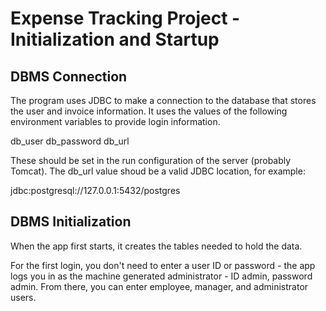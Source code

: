 # Expense Tracking Project - Initialization and Startup

## DBMS Connection

The program uses JDBC to make a connection to the database that stores
the user and invoice information.  It uses the values of the following
environment variables to provide login information.

db_user
db_password
db_url

These should be set in the run configuration of the server (probably Tomcat).
The db_url value shoud be a valid JDBC location, for example:

jdbc:postgresql://127.0.0.1:5432/postgres

## DBMS Initialization

When the app first starts, it creates the tables needed to hold the
data.

For the first login, you don't need to enter a user ID or password -
the app logs you in as the machine generated administrator - ID admin,
password admin.  From there, you can enter employee, manager, and
administrator users.
